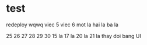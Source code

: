 # test
redeploy
wqwq
viec 5 
viec 6
mot la
hai la 
ba la 

25 
26 
27
28 
29 
30 
15 la 
17 la 
20 la 
21 la 
thay doi bang UI
